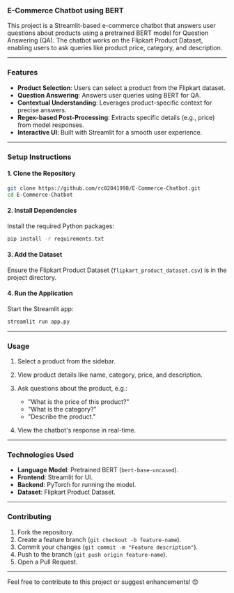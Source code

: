 ### **E-Commerce Chatbot using BERT**

This project is a Streamlit-based e-commerce chatbot that answers user questions about products using a pretrained BERT model for Question Answering (QA). The chatbot works on the Flipkart Product Dataset, enabling users to ask queries like product price, category, and description.

---

### **Features**

- **Product Selection**: Users can select a product from the Flipkart dataset.
- **Question Answering**: Answers user queries using BERT for QA.
- **Contextual Understanding**: Leverages product-specific context for precise answers.
- **Regex-based Post-Processing**: Extracts specific details (e.g., price) from model responses.
- **Interactive UI**: Built with Streamlit for a smooth user experience.

---

### **Setup Instructions**

#### 1. **Clone the Repository**
```bash
git clone https://github.com/rc02041998/E-Commerce-Chatbot.git
cd E-Commerce-Chatbot
```

#### 2. **Install Dependencies**
Install the required Python packages:
```bash
pip install -r requirements.txt
```

#### 3. **Add the Dataset**
Ensure the Flipkart Product Dataset (`flipkart_product_dataset.csv`) is in the project directory.

#### 4. **Run the Application**
Start the Streamlit app:
```bash
streamlit run app.py
```

---

### **Usage**

1. Select a product from the sidebar.
2. View product details like name, category, price, and description.
3. Ask questions about the product, e.g.:
   - "What is the price of this product?"
   - "What is the category?"
   - "Describe the product."

4. View the chatbot's response in real-time.

---

### **Technologies Used**

- **Language Model**: Pretrained BERT (`bert-base-uncased`).
- **Frontend**: Streamlit for UI.
- **Backend**: PyTorch for running the model.
- **Dataset**: Flipkart Product Dataset.

---

### **Contributing**

1. Fork the repository.
2. Create a feature branch (`git checkout -b feature-name`).
3. Commit your changes (`git commit -m "Feature description"`).
4. Push to the branch (`git push origin feature-name`).
5. Open a Pull Request.


---

Feel free to contribute to this project or suggest enhancements! 😊
